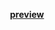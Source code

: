 <p align="center">
<a href="https://htmlpreview.github.io/?https://github.com/Voltos-zz/TestTasks/blob/master/bubbleSort/index.html"><b>preview</b></a>
</p>
